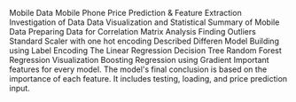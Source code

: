 Mobile Data
Mobile Phone Price Prediction & Feature Extraction Investigation of Data Data Visualization and Statistical Summary of Mobile Data Preparing Data for Correlation Matrix Analysis Finding Outliers Standard Scaler with one hot encoding Described Differen Model Building using Label Encoding The Linear Regression Decision Tree Random Forest Regression Visualization Boosting Regression using Gradient Important features for every model. 
The model's final conclusion is based on the importance of each feature. It includes testing, loading, and price prediction input. 
